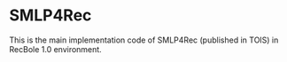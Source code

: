 # SMLP4Rec
This is the main implementation code of SMLP4Rec (published in TOIS) in RecBole 1.0 environment. 
